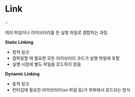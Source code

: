 # Link

<aside>
💡

여러 파일이나 라이브러리를 한 실행 파일로 결합하는 과정.

</aside>

**Static Linking**

- 정적 링크
- 컴파일할 때 필요한 모든 라이브러리 코드가 실행 파일에 포함
- 실행 시점에 별도 파일을 로드하지 않음

**Dynamic Linking**

- 동적 링크
- 런타임에 필요한 라이브러리(so 파일 등)가 외부에서 로드되는 방식